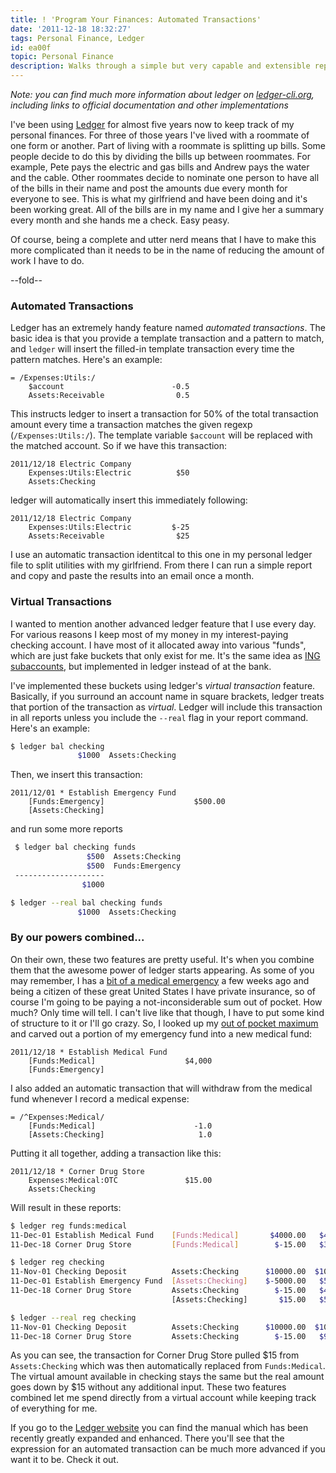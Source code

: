```yaml
---
title: ! 'Program Your Finances: Automated Transactions'
date: '2011-12-18 18:32:27'
tags: Personal Finance, Ledger
id: ea00f
topic: Personal Finance
description: Walks through a simple but very capable and extensible reporting system for ledger written in Ruby. Reports are simple ERB pages with embedded SQL and javascript.
---
```


*Note: you can find much more information about ledger on [ledger-cli.org](http://www.ledger-cli.org), including links to official documentation and other implementations*

I've been using [Ledger](http://www.ledger-cli.org) for almost five years now to keep track of my personal finances. For three of those years I've lived with a roommate of one form or another. Part of living with a roommate is splitting up bills. Some people decide to do this by dividing the bills up between roommates. For example, Pete pays the electric and gas bills and Andrew pays the water and the cable. Other roommates decide to nominate one person to have all of the bills in their name and post the amounts due every month for everyone to see. This is what my girlfriend and have been doing and it's been working great. All of the bills are in my name and I give her a summary every month and she hands me a check. Easy peasy.

Of course, being a complete and utter nerd means that I have to make this more complicated than it needs to be in the name of reducing the amount of work I have to do.

--fold--

### Automated Transactions

Ledger has an extremely handy feature named _automated transactions_. The basic idea is that you provide a template transaction and a pattern to match, and `ledger` will insert the filled-in template transaction every time the pattern matches. Here's an example:

```text
= /Expenses:Utils:/
    $account                        -0.5
    Assets:Receivable                0.5
```
        
This instructs ledger to insert a transaction for 50% of the total
transaction amount every time a transaction matches the given regexp (`/Expenses:Utils:/`). The template variable `$account` will be replaced with the matched account. So if we have this transaction:

```text
2011/12/18 Electric Company
    Expenses:Utils:Electric          $50
    Assets:Checking
```
        
ledger will automatically insert this immediately following:

```text
2011/12/18 Electric Company
    Expenses:Utils:Electric         $-25
    Assets:Receivable                $25
```

I use an automatic transaction identitcal to this one in my personal ledger file to split utilities with my girlfriend. From there I can run a simple report and copy and paste the results into an email once a month.

### Virtual Transactions

I wanted to mention another advanced ledger feature that I use every day. For various reasons I keep most of my money in my interest-paying checking account. I have most of it allocated away into various "funds", which are just fake buckets that only exist for me. It's the same idea as [ING subaccounts](http://www.getrichslowly.org/blog/2008/07/02/how-to-open-multiple-accounts-at-ing-direct/), but implemented in ledger instead of at the bank.

I've implemented these buckets using ledger's _virtual transaction_ feature. Basically, if you surround an account name in square brackets, ledger treats that portion of the transaction as _virtual_. Ledger will include this transaction in all reports unless you include the `--real` flag in your report command. Here's an example:

```bash
$ ledger bal checking
               $1000  Assets:Checking
```

Then, we insert this transaction:

```text
2011/12/01 * Establish Emergency Fund
    [Funds:Emergency]                    $500.00
    [Assets:Checking]
```
        
and run some more reports

```bash
 $ ledger bal checking funds
                 $500  Assets:Checking
                 $500  Funds:Emergency
 --------------------
                $1000
```

```bash
$ ledger --real bal checking funds
               $1000  Assets:Checking
```
        

### By our powers combined...

On their own, these two features are pretty useful. It's when you combine them that the awesome power of ledger starts appearing. As some of you may remember, I has a [bit of a medical emergency](/another-tiny-webapp) a few weeks ago and being a citizen of these great United States I have private insurance, so of course I'm going to be paying a not-inconsiderable sum out of pocket. How much? Only time will tell. I can't live like that though, I have to put some kind of structure to it or I'll go crazy. So, I looked up my [out of pocket maximum](http://healthinsurance.about.com/od/healthinsurancetermso/g/OOP_maximums_definition.htm) and carved out a portion of my emergency fund into a new medical fund:

```text
2011/12/18 * Establish Medical Fund
    [Funds:Medical]                    $4,000
    [Funds:Emergency]
```
        
I also added an automatic transaction that will withdraw from the medical fund whenever I record a medical expense:

```text
= /^Expenses:Medical/
    [Funds:Medical]                      -1.0
    [Assets:Checking]                     1.0
```
        
Putting it all together, adding a transaction like this:

```text
2011/12/18 * Corner Drug Store
    Expenses:Medical:OTC               $15.00
    Assets:Checking
```
        
Will result in these reports:

```bash
$ ledger reg funds:medical
11-Dec-01 Establish Medical Fund    [Funds:Medical]       $4000.00   $4000.00
11-Dec-18 Corner Drug Store         [Funds:Medical]        $-15.00   $3985.00
```

```bash
$ ledger reg checking
11-Nov-01 Checking Deposit          Assets:Checking      $10000.00  $10000.00
11-Dec-01 Establish Emergency Fund  [Assets:Checking]    $-5000.00   $5000.00
11-Dec-18 Corner Drug Store         Assets:Checking        $-15.00   $4985.00
                                    [Assets:Checking]       $15.00   $5000.00
```

```bash
$ ledger --real reg checking
11-Nov-01 Checking Deposit          Assets:Checking      $10000.00  $10000.00
11-Dec-18 Corner Drug Store         Assets:Checking        $-15.00   $9985.00
```
                                        
As you can see, the transaction for Corner Drug Store pulled $15 from `Assets:Checking` which was then automatically replaced from `Funds:Medical`. The virtual amount available in checking stays the same but the real amount goes down by $15 without any additional input. These two features combined let me spend directly from a virtual account while keeping track of everything for me.

If you go to the [Ledger website](http://www.ledger-cli.org) you can find the manual which has been recently greatly expanded and enhanced. There you'll see that the expression for an automated transaction can be much more advanced if you want it to be. Check it out.

